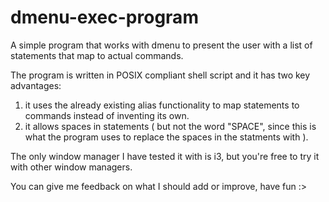 # dmenu-exec-program
A simple program that works with dmenu to present the user with a list of statements that map to actual commands.

The program is written in POSIX compliant shell script and it has two key advantages:
1. it uses the already existing alias functionality to map statements to commands instead of inventing its own.
2. it allows spaces in statements ( but not the word "SPACE", since this is what the program uses to replace the spaces in the statments with ).

The only window manager I have tested it with is i3, but you're free to try it with other window managers.

You can give me feedback on what I should add or improve, have fun :>
